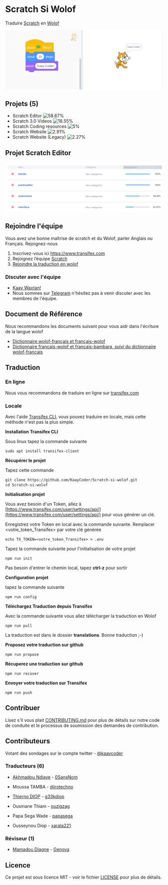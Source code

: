 # Scratch Si Wolof

Traduire [Scratch](https://scratch.mit.edu) en [Wolof](https://fr.wikipedia.org/wiki/Wolof_(langue))

![GitHub Logo](assets/img/intro.png)

## Projets (5)

- Scratch Editor ![58.67%](https://progress-bar.dev/58)
- Scratch 3.0 Videos ![18.55%](https://progress-bar.dev/18)
- Scratch Coding resources ![5%](https://progress-bar.dev/5)
- Scratch Website ![2.91%](https://progress-bar.dev/3)
- Scratch Website (Legacy) ![2.27%](https://progress-bar.dev/2)

## Projet Scratch Editor

![GitHub Logo](assets/img/progress.png)

## Rejoindre l'équipe

Vous avez une bonne maîtrise de scratch et du Wolof, parler Anglais ou Français. Rejoignez-nous

1. Inscrivez-vous ici <https://www.transifex.com>
2. Rejoignez l’équipe [Scratch](https://www.transifex.com/llk/scratch-editor/dashboard/)
3. [Rejoindre la traduction en wolof](https://www.transifex.com/llk/teams/60938/wo/)

### Discuter avec l'équipe

- [Kaay Waxtan!](https://github.com/KaayCoder/Scratch-si-wolof/discussions)
- Nous sommes sur [Telegram](https://t.me/+EyZVh0dPsSfhdVwm) n'hésitez pas à venir discuter avec les membres de l'équipe.

## Document de Référence

Nous recommandons les documents suivant pour vous aidr dans l'écriture de la langue wolof

- [Dictionnaire wolof-français et français-wolof](https://books.google.sn/books?id=gJ8YBgAAQBAJ&hl=fr)
- [Dictionnaire français-wolof et français-bambara, suivi du dictionnaire wolof-français](https://books.google.sn/books?id=HqoFAAAAQAAJ&hl=fr)

## Traduction

### En ligne

Nous vous recommandons de traduire en ligne sur [transifex.com](https://www.transifex.com/)

### Locale

Avec l'aide [Transifex CLI](https://docs.transifex.com/client/introduction), vous pouvez traduire en locale, mais cette méthode n'est pas la plus simple.

**Installation Transifex CLI**

Sous linux tapez la commande suivante

```
sudo apt install transifex-client
````

**Récupérer le projet**

Tapez cette commande

```
git clone https://github.com/KaayCoder/Scratch-si-wolof.git
cd Scratch-si-wolof
```

**Initialisation projet**

Vous avez besoin d'un Token, allez à [https://www.transifex.com/user/settings/api/](https://www.transifex.com/user/settings/api/) pour vous générer un clé.

Enregistrez votre Token en local avec la commande suivante. Remplacer <votre_token_Transifex> par votre clé générée

```
echo TX_TOKEN=<votre_token_Transifex> > .env
```

Tapez la commande suivante pour l'initialisation de votre projet

```
npm run init
```

Pas besoin d'entrer le chemin local, tapez **ctrl-z** pour sortir

**Configuration projet**

tapez la commande suivante

```
npm run config
```

**Téléchargez Traduction depuis Transifex**

Avec la commande suivante vous allez télécharger la traduction en Wolof

```
npm run pull
```

La traduction est dans le dossier **translations**. Bonne traduction ;-)

**Proposez votre traduction sur github**

```
npm run propose
```

**Récuperez une traduction sur github**

```
npm run recover
```

**Envoyer votre traduction sur Transifex**

```
npm run push
```

## Contribuer

Lisez s'il vous plait [CONTRIBUTING.md](CONTRIBUTING.md) pour plus de détails sur notre code de conduite et le processus de soumission des demandes de contribution.

## Contributeurs

Votant des sondages sur le compte twitter - [@kaaycoder](https://twitter.com/kaaycoder)

### Traducteurs (6)

- [Akhmadou Ndiaye](https://github.com/0SansNom) - [0SansNom](https://www.transifex.com/user/profile/0SansNom/)

- Moussa TAMBA - [djirotechno](https://www.transifex.com/user/profile/djirotechno/)

- [Thierno DIOP](https://github.com/geekdiop) - [g33kdiop](https://www.transifex.com/user/profile/g33kdiop/)

- Ousmane Thiam - [ouzigzag](https://www.transifex.com/user/profile/ouzigzag/)

- Papa Sega Wade - [papasega](https://www.transifex.com/user/profile/papasega/)

- Ousseynou Diop - [xarala221](https://www.transifex.com/user/profile/papasega/)

### Réviseur (1)

- [Mamadou Diagne](https://github.com/genova) - [Genova](https://www.transifex.com/user/profile/genova/)

## Licence

Ce projet est sous licence MIT - voir le fichier [LICENSE](LICENSE) pour plus de détails.
